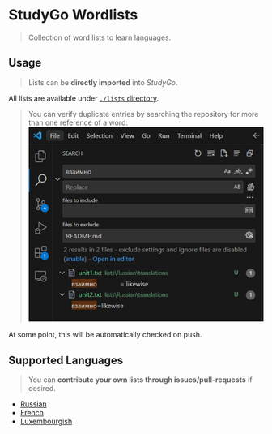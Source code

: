#  StudyGo Wordlists
> Collection of word lists to learn languages.

## Usage
> Lists can be **directly imported** into _StudyGo_.

All lists are available under [`./lists` directory](https://github.com/dainank/word-lists-studygo/tree/b1114465342589912aac51b08eb666a1db854e64/lists).

> You can verify duplicate entries by searching the repository for more than one reference of a word:
![Example demonstrating VSCode searching for duplicate word entries.](./assets/searchExample.png)

At some point, this will be automatically checked on push.

## Supported Languages
> You can **contribute your own lists through issues/pull-requests** if desired.

- [Russian](https://github.com/dainank/word-lists-studygo/tree/b1114465342589912aac51b08eb666a1db854e64/lists/Russian)
- [French](https://github.com/dainank/word-lists-studygo/tree/b1114465342589912aac51b08eb666a1db854e64/lists/French)
- [Luxembourgish](https://github.com/dainank/word-lists-studygo/tree/main/lists/Luxembourgish)
